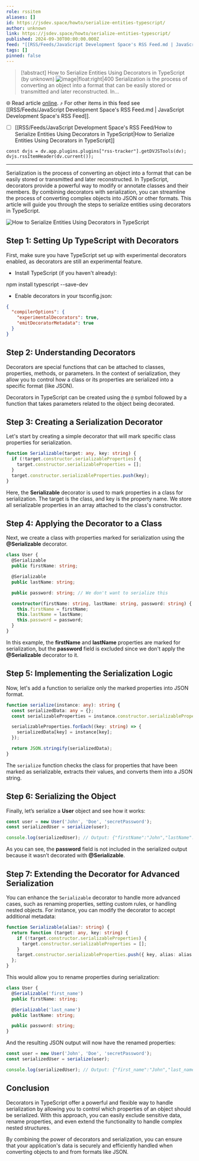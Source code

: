```yaml
---
role: rssitem
aliases: []
id: https://jsdev.space/howto/serialize-entities-typescript/
author: unknown
link: https://jsdev.space/howto/serialize-entities-typescript/
published: 2024-09-30T00:00:00.000Z
feed: "[[RSS/Feeds/JavaScript Development Space's RSS Feed.md | JavaScript Development Space's RSS Feed]]"
tags: []
pinned: false
---
```


> [!abstract] How to Serialize Entities Using Decorators in TypeScript (by unknown)
> ![image|float:right|400](./images/serialize-entities-typescript.png) Serialization is the process of converting an object into a format that can be easily stored or transmitted and later reconstructed. In…

🌐 Read article [online](https://jsdev.space/howto/serialize-entities-typescript/). ⤴ For other items in this feed see [[RSS/Feeds/JavaScript Development Space's RSS Feed.md | JavaScript Development Space's RSS Feed]].

- [ ] [[RSS/Feeds/JavaScript Development Space's RSS Feed/How to Serialize Entities Using Decorators in TypeScript|How to Serialize Entities Using Decorators in TypeScript]]

~~~dataviewjs
const dvjs = dv.app.plugins.plugins["rss-tracker"].getDVJSTools(dv);
dvjs.rssItemHeader(dv.current());
~~~

- - -

Serialization is the process of converting an object into a format that can be easily stored or
transmitted and later reconstructed. In TypeScript, decorators provide a powerful way to modify or
annotate classes and their members. By combining decorators with serialization, you can streamline
the process of converting complex objects into JSON or other formats. This article will guide you
through the steps to serialize entities using decorators in TypeScript.

![How to Serialize Entities Using Decorators in TypeScript](./images/serialize-entities-typescript.png)

## Step 1: Setting Up TypeScript with Decorators

First, make sure you have TypeScript set up with experimental decorators enabled, as decorators are
still an experimental feature.

- Install TypeScript (if you haven't already):

<div className='code-cmd'>npm install typescript --save-dev</div>

- Enable decorators in your tsconfig.json:

```json
{
  "compilerOptions": {
    "experimentalDecorators": true,
    "emitDecoratorMetadata": true
  }
}
```

## Step 2: Understanding Decorators

Decorators are special functions that can be attached to classes, properties, methods, or
parameters. In the context of serialization, they allow you to control how a class or its properties
are serialized into a specific format (like JSON).

Decorators in TypeScript can be created using the `@` symbol followed by a function that takes
parameters related to the object being decorated.

## Step 3: Creating a Serialization Decorator

Let's start by creating a simple decorator that will mark specific class properties for
serialization.

```ts
function Serializable(target: any, key: string) {
  if (!target.constructor.serializableProperties) {
    target.constructor.serializableProperties = [];
  }
  target.constructor.serializableProperties.push(key);
}
```

Here, the **Serializable** decorator is used to mark properties in a class for serialization. The
target is the class, and key is the property name. We store all serializable properties in an array
attached to the class's constructor.

## Step 4: Applying the Decorator to a Class

Next, we create a class with properties marked for serialization using the **@Serializable**
decorator.

```ts
class User {
  @Serializable
  public firstName: string;

  @Serializable
  public lastName: string;

  public password: string; // We don't want to serialize this

  constructor(firstName: string, lastName: string, password: string) {
    this.firstName = firstName;
    this.lastName = lastName;
    this.password = password;
  }
}
```

In this example, the **firstName** and **lastName** properties are marked for serialization, but the
**password** field is excluded since we don't apply the **@Serializable** decorator to it.

## Step 5: Implementing the Serialization Logic

Now, let's add a function to serialize only the marked properties into JSON format.

```ts
function serialize(instance: any): string {
  const serializedData: any = {};
  const serializableProperties = instance.constructor.serializableProperties || [];

  serializableProperties.forEach((key: string) => {
    serializedData[key] = instance[key];
  });

  return JSON.stringify(serializedData);
}
```

The `serialize` function checks the class for properties that have been marked as serializable,
extracts their values, and converts them into a JSON string.

## Step 6: Serializing the Object

Finally, let’s serialize a **User** object and see how it works:

```ts
const user = new User('John', 'Doe', 'secretPassword');
const serializedUser = serialize(user);

console.log(serializedUser); // Output: {"firstName":"John","lastName":"Doe"}
```

As you can see, the **password** field is not included in the serialized output because it wasn’t
decorated with **@Serializable**.

## Step 7: Extending the Decorator for Advanced Serialization

You can enhance the `Serializable` decorator to handle more advanced cases, such as renaming
properties, setting custom rules, or handling nested objects. For instance, you can modify the
decorator to accept additional metadata:

```ts
function Serializable(alias?: string) {
  return function (target: any, key: string) {
    if (!target.constructor.serializableProperties) {
      target.constructor.serializableProperties = [];
    }
    target.constructor.serializableProperties.push({ key, alias: alias || key });
  };
}
```

This would allow you to rename properties during serialization:

```ts
class User {
  @Serializable('first_name')
  public firstName: string;

  @Serializable('last_name')
  public lastName: string;

  public password: string;
}
```

And the resulting JSON output will now have the renamed properties:

```ts
const user = new User('John', 'Doe', 'secretPassword');
const serializedUser = serialize(user);

console.log(serializedUser); // Output: {"first_name":"John","last_name":"Doe"}
```

## Conclusion

Decorators in TypeScript offer a powerful and flexible way to handle serialization by allowing you
to control which properties of an object should be serialized. With this approach, you can easily
exclude sensitive data, rename properties, and even extend the functionality to handle complex
nested structures.

By combining the power of decorators and serialization, you can ensure that your application's data
is securely and efficiently handled when converting objects to and from formats like JSON.
